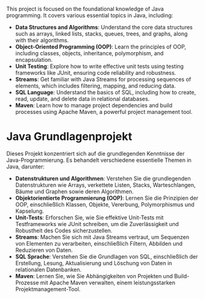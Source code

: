 This project is focused on the foundational knowledge of Java programming. It covers various essential topics in Java,
including:

- **Data Structures and Algorithms**: Understand the core data structures such as arrays, linked lists, stacks, queues,
  trees, and graphs, along with their algorithms.
- **Object-Oriented Programming (OOP)**: Learn the principles of OOP, including classes, objects, inheritance,
  polymorphism, and encapsulation.
- **Unit Testing**: Explore how to write effective unit tests using testing frameworks like JUnit, ensuring code
  reliability and robustness.
- **Streams**: Get familiar with Java Streams for processing sequences of elements, which includes filtering, mapping,
  and reducing data.
- **SQL Language**: Understand the basics of SQL, including how to create, read, update, and delete data in relational
  databases.
- **Maven**: Learn how to manage project dependencies and build processes using Apache Maven, a powerful project
  management tool.

# Java Grundlagenprojekt

Dieses Projekt konzentriert sich auf die grundlegenden Kenntnisse der Java-Programmierung. Es behandelt verschiedene
essentielle Themen in Java, darunter:

- **Datenstrukturen und Algorithmen**: Verstehen Sie die grundlegenden Datenstrukturen wie Arrays, verkettete Listen,
  Stacks, Warteschlangen, Bäume und Graphen sowie deren Algorithmen.
- **Objektorientierte Programmierung (OOP)**: Lernen Sie die Prinzipien der OOP, einschließlich Klassen, Objekte,
  Vererbung, Polymorphismus und Kapselung.
- **Unit-Tests**: Erforschen Sie, wie Sie effektive Unit-Tests mit Testframeworks wie JUnit schreiben, um die
  Zuverlässigkeit und Robustheit des Codes sicherzustellen.
- **Streams**: Machen Sie sich mit Java Streams vertraut, um Sequenzen von Elementen zu verarbeiten, einschließlich
  Filtern, Abbilden und Reduzieren von Daten.
- **SQL Sprache**: Verstehen Sie die Grundlagen von SQL, einschließlich der Erstellung, Lesung, Aktualisierung und
  Löschung von Daten in relationalen Datenbanken.
- **Maven**: Lernen Sie, wie Sie Abhängigkeiten von Projekten und Build-Prozesse mit Apache Maven verwalten, einem
  leistungsstarken Projektmanagement-Tool.

